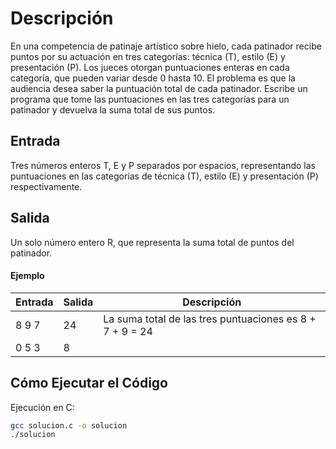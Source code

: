 # Descripción
En una competencia de patinaje artístico sobre hielo, cada patinador recibe puntos por su actuación en tres categorías: técnica (T), estilo (E) y presentación (P). Los jueces otorgan puntuaciones enteras en cada categoría, que pueden variar desde 0 hasta 10. El problema es que la audiencia desea saber la puntuación total de cada patinador. Escribe un programa que tome las puntuaciones en las tres categorías para un patinador y devuelva la suma total de sus puntos.

## Entrada
Tres números enteros T, E y P separados por espacios, representando las puntuaciones en las categorías de técnica (T), estilo (E) y presentación (P) respectivamente.

## Salida
Un solo número entero R, que representa la suma total de puntos del patinador.

#### Ejemplo
| **Entrada** | **Salida** | **Descripción**                           |
|-------------|------------|-------------------------------------------|
| 8 9 7       | 24         | La suma total de las tres puntuaciones es 8 + 7 + 9 = 24 |
| 0 5 3       | 8          |  |

## Cómo Ejecutar el Código

Ejecución en C:

```bash
gcc solucion.c -o solucion
./solucion